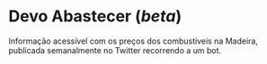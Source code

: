 # Devo Abastecer (_beta_)

Informação acessível com os preços dos combustíveis na Madeira, publicada semanalmente no Twitter recorrendo a um bot.
